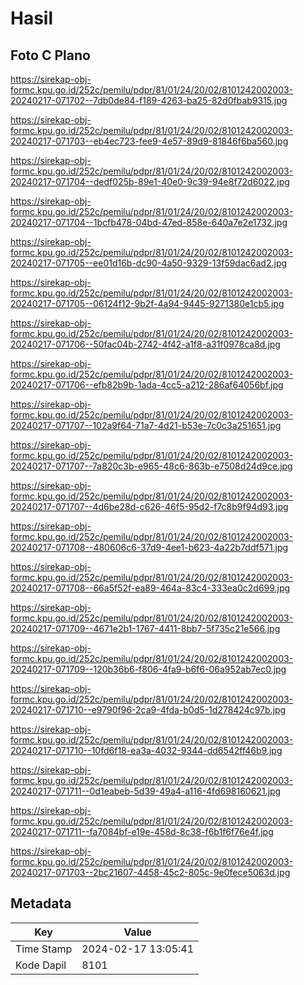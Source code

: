 # Hasil

## Foto C Plano

https://sirekap-obj-formc.kpu.go.id/252c/pemilu/pdpr/81/01/24/20/02/8101242002003-20240217-071702--7db0de84-f189-4263-ba25-82d0fbab9315.jpg

https://sirekap-obj-formc.kpu.go.id/252c/pemilu/pdpr/81/01/24/20/02/8101242002003-20240217-071703--eb4ec723-fee9-4e57-89d9-81846f6ba560.jpg

https://sirekap-obj-formc.kpu.go.id/252c/pemilu/pdpr/81/01/24/20/02/8101242002003-20240217-071704--dedf025b-89e1-40e0-9c39-94e8f72d6022.jpg

https://sirekap-obj-formc.kpu.go.id/252c/pemilu/pdpr/81/01/24/20/02/8101242002003-20240217-071704--1bcfb478-04bd-47ed-858e-640a7e2e1732.jpg

https://sirekap-obj-formc.kpu.go.id/252c/pemilu/pdpr/81/01/24/20/02/8101242002003-20240217-071705--ee01d16b-dc90-4a50-9329-13f59dac6ad2.jpg

https://sirekap-obj-formc.kpu.go.id/252c/pemilu/pdpr/81/01/24/20/02/8101242002003-20240217-071705--06124f12-9b2f-4a94-9445-9271380e1cb5.jpg

https://sirekap-obj-formc.kpu.go.id/252c/pemilu/pdpr/81/01/24/20/02/8101242002003-20240217-071706--50fac04b-2742-4f42-a1f8-a31f0978ca8d.jpg

https://sirekap-obj-formc.kpu.go.id/252c/pemilu/pdpr/81/01/24/20/02/8101242002003-20240217-071706--efb82b9b-1ada-4cc5-a212-286af64056bf.jpg

https://sirekap-obj-formc.kpu.go.id/252c/pemilu/pdpr/81/01/24/20/02/8101242002003-20240217-071707--102a9f64-71a7-4d21-b53e-7c0c3a251651.jpg

https://sirekap-obj-formc.kpu.go.id/252c/pemilu/pdpr/81/01/24/20/02/8101242002003-20240217-071707--7a820c3b-e965-48c6-863b-e7508d24d9ce.jpg

https://sirekap-obj-formc.kpu.go.id/252c/pemilu/pdpr/81/01/24/20/02/8101242002003-20240217-071707--4d6be28d-c626-46f5-95d2-f7c8b9f94d93.jpg

https://sirekap-obj-formc.kpu.go.id/252c/pemilu/pdpr/81/01/24/20/02/8101242002003-20240217-071708--480606c6-37d9-4ee1-b623-4a22b7ddf571.jpg

https://sirekap-obj-formc.kpu.go.id/252c/pemilu/pdpr/81/01/24/20/02/8101242002003-20240217-071708--66a5f52f-ea89-464a-83c4-333ea0c2d699.jpg

https://sirekap-obj-formc.kpu.go.id/252c/pemilu/pdpr/81/01/24/20/02/8101242002003-20240217-071709--4671e2b1-1767-4411-8bb7-5f735c21e566.jpg

https://sirekap-obj-formc.kpu.go.id/252c/pemilu/pdpr/81/01/24/20/02/8101242002003-20240217-071709--120b36b6-f806-4fa9-b6f6-06a952ab7ec0.jpg

https://sirekap-obj-formc.kpu.go.id/252c/pemilu/pdpr/81/01/24/20/02/8101242002003-20240217-071710--e9790f96-2ca9-4fda-b0d5-1d278424c97b.jpg

https://sirekap-obj-formc.kpu.go.id/252c/pemilu/pdpr/81/01/24/20/02/8101242002003-20240217-071710--10fd6f18-ea3a-4032-9344-dd6542ff46b9.jpg

https://sirekap-obj-formc.kpu.go.id/252c/pemilu/pdpr/81/01/24/20/02/8101242002003-20240217-071711--0d1eabeb-5d39-49a4-a116-4fd698160621.jpg

https://sirekap-obj-formc.kpu.go.id/252c/pemilu/pdpr/81/01/24/20/02/8101242002003-20240217-071711--fa7084bf-e19e-458d-8c38-f6b1f6f76e4f.jpg

https://sirekap-obj-formc.kpu.go.id/252c/pemilu/pdpr/81/01/24/20/02/8101242002003-20240217-071703--2bc21607-4458-45c2-805c-9e0fece5063d.jpg


## Metadata

| Key        | Value               |
| ---------- | ------------------- |
| Time Stamp | 2024-02-17 13:05:41 |
| Kode Dapil | 8101                |



